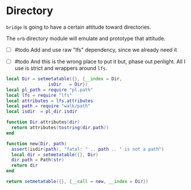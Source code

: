 # Directory


``bridge`` is going to have a certain attitude toward directories.


The ``orb`` directory module will emulate and prototype that attitude.


- [ ] #todo  Add and use raw "lfs" dependency, since we already need it


- [ ] #todo  And this is the wrong place to put it but, phase out penlight.
             All I use is strict and wrappers around ``lfs``.

```lua
local Dir = setmetatable({}, {__index = Dir,
                isDir   = Dir})
local pl_path = require "pl.path"
local lfs = require "lfs"
local attributes = lfs.attributes
local path = require "walk/path"
local isdir  = pl_dir.isdir
```
```lua
function Dir.attributes(dir)
  return attributes(tostring(dir.path))
end
```
```lua
function new(Dir, path)
  assert(isdir(path), "fatal: " .. path .. " is not a path")
  local dir = setmetatable({}, Dir)
  dir.path = Path(str)
  return dir
end
```
```lua
return setmetatable({}, {__call = new, __index = Dir})
```
